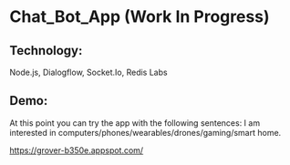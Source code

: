 # Chat_Bot_App (Work In Progress)
## Technology:
Node.js, Dialogflow, Socket.Io, Redis Labs
## Demo:
At this point you can try the app with the following sentences:
I am interested in computers/phones/wearables/drones/gaming/smart home.

https://grover-b350e.appspot.com/
